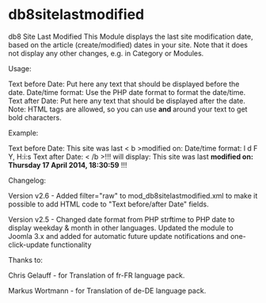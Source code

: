 db8sitelastmodified
===================

db8 Site Last Modified
This Module displays the last site modification date, based on the article (create/modified) dates in your site. Note that it does not display any other changes, e.g. in Category or Modules.

Usage:

Text before Date: Put here any text that should be displayed before the date.
Date/time format: Use the PHP date format to format the date/time.
Text after Date: Put here any text that should be displayed after the date.
Note: HTML tags are allowed, so you can use <b> and </b> around your text to get bold characters.

Example:

Text before Date: This site was last < b >modified on:
Date/time format: l d F Y, H:i:s
Text after Date: < /b >!!!
will display:
This site was last <b>modified on: Thursday 17 April 2014, 18:30:59</b> !!!


Changelog:

Version v2.6 - Added filter="raw" to mod_db8sitelastmodified.xml to make it possible to add HTML code to "Text before/after Date" fields.

Version v2.5 - Changed date format from PHP strftime to PHP date to display weekday & month in other languages. Updated the module to Joomla 3.x and added <updateserver> for automatic future update notifications and one-click-update functionality

Thanks to:

Chris Gelauff - for Translation of fr-FR language pack.

Markus Wortmann - for Translation of de-DE language pack.
